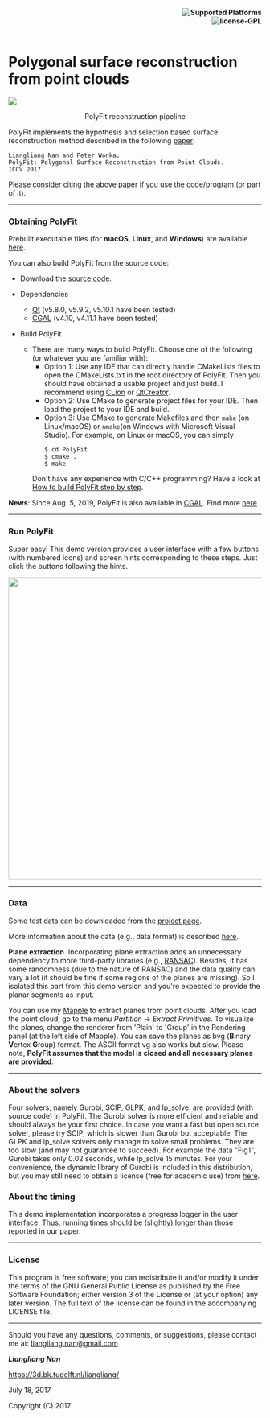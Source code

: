 <p align="right">
    <b> <img src="https://img.shields.io/badge/Supported%20Platforms-Windows%20%7C%20macOS%20%7C%20Linux-green" title="Supported Platforms"/> </b> <br>
    <b> <img src="https://img.shields.io/badge/license-GPL-blue" title="license-GPL"/> </b> <br> <br>
</p>


# Polygonal surface reconstruction from point clouds



![](./images/polyfit.png)
<p align="center">PolyFit reconstruction pipeline</p>

PolyFit implements the hypothesis and selection based surface reconstruction method described in the following [paper](https://3d.bk.tudelft.nl/liangliang/publications/2017/polyfit/polyfit.html):
```
Liangliang Nan and Peter Wonka. 
PolyFit: Polygonal Surface Reconstruction from Point Clouds. 
ICCV 2017.
```
Please consider citing the above paper if you use the code/program (or part of it). 

---

### Obtaining PolyFit
Prebuilt executable files (for **macOS**, **Linux**, and **Windows**) are available [here](https://github.com/LiangliangNan/PolyFit/releases). 
  
You can also build PolyFit from the source code:
   
* Download the [source code](https://github.com/LiangliangNan/PolyFit).
* Dependencies
  - [Qt](https://www.qt.io/) (v5.8.0, v5.9.2, v5.10.1 have been tested)
  - [CGAL](http://www.cgal.org/index.html) (v4.10, v4.11.1 have been tested)
   
* Build PolyFit. 
  - There are many ways to build PolyFit. Choose one of the following (or whatever you are familiar with):
    - Option 1: Use any IDE that can directly handle CMakeLists files to open the CMakeLists.txt in the root directory of PolyFit. Then you should have obtained a usable project and just build. I recommend using [CLion](https://www.jetbrains.com/clion/) or [QtCreator](https://www.qt.io/product).
    - Option 2: Use CMake to generate project files for your IDE. Then load the project to your IDE and build.
    - Option 3: Use CMake to generate Makefiles and then `make` (on Linux/macOS) or `nmake`(on Windows with Microsoft Visual Studio). For example, on Linux or macOS, you can simply
        ```
        $ cd PolyFit
        $ cmake .
        $ make
        ```
    Don't have any experience with C/C++ programming? Have a look at [How to build PolyFit step by step](./How_to_build.md).

**News**: Since Aug. 5, 2019, PolyFit is also available in [CGAL](https://www.cgal.org/). Find more [here](https://www.cgal.org/2019/08/05/Polygonal_surface_reconstruction/).
  
---

### Run PolyFit
Super easy! This demo version provides a user interface with a few buttons (with numbered icons) and screen hints corresponding to these steps. Just click the buttons following the hints.

<p align="center"> 
     <img src="./images/gui.png" width="600"> 
</p>


---

### Data
Some test data can be downloaded from the [project page](https://3d.bk.tudelft.nl/liangliang/publications/2017/polyfit/polyfit.html).

More information about the data (e.g., data format) is described [here](https://github.com/LiangliangNan/PolyFit/blob/master/ReadMe-data.md).

**Plane extraction**. Incorporating plane extraction adds an unnecessary dependency to more third-party libraries (e.g., [RANSAC](http://cg.cs.uni-bonn.de/en/publications/paper-details/schnabel-2007-efficient/)). Besides, it has some randomness (due to the nature of RANSAC) and the data quality can vary a lot (it should be fine if some regions of the planes are missing). So I isolated this part from this demo version and you're expected to provide the planar segments as input. 

You can use my [Mapple](https://3d.bk.tudelft.nl/liangliang/software.html) to extract planes from point clouds. After you load the point cloud, go to the menu *Partition* -> *Extract Primitives*. To visualize the planes, change the renderer from 'Plain' to 'Group' in the Rendering panel (at the left side of Mapple). You can save the planes as bvg (**B**inary **V**ertex **G**roup) format. The ASCII format vg also works but slow. Please note, **PolyFit assumes that the model is closed and all necessary planes are provided**. 

---

### About the solvers
Four solvers, namely Gurobi, SCIP, GLPK, and lp_solve, are provided (with source code) in PolyFit. The Gurobi solver is more efficient and reliable and should always be your first choice. In case you want a fast but open source solver, please try SCIP, which is slower than Gurobi but acceptable. The GLPK and lp_solve solvers only manage to solve small problems. They are too slow (and may not guarantee to succeed). For example the data "Fig1", Gurobi takes only 0.02 seconds, while lp_solve 15 minutes. For your convenience, the dynamic library of Gurobi is included in this distribution, but you may still need to obtain a license (free for academic use) from [here](https://user.gurobi.com/download/licenses/free-academic). 
      
### About the timing
This demo implementation incorporates a progress logger in the user interface. Thus, running times should be (slightly) longer than those reported in our paper.  

---

### License
This program is free software; you can redistribute it and/or modify it under the terms of the GNU General Public License as published by the Free Software Foundation; either version 3 of the License or (at your option) any later version. The full text of the license can be found in the accompanying LICENSE file.

---

Should you have any questions, comments, or suggestions, please contact me at: 
liangliang.nan@gmail.com

**_Liangliang Nan_**

https://3d.bk.tudelft.nl/liangliang/

July 18, 2017

Copyright (C) 2017 
